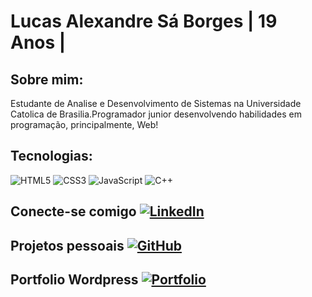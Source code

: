 # Lucas Alexandre Sá Borges | 19 Anos | 

## Sobre mim: 

Estudante de Analise e Desenvolvimento de Sistemas na Universidade Catolica de Brasilia.Programador junior desenvolvendo habilidades em programação, principalmente, Web!

## Tecnologias: 

![HTML5](https://img.shields.io/badge/HTML5-E34F26?style=for-the-badge&logo=html5&logoColor=white) 	![CSS3](https://img.shields.io/badge/CSS3-1572B6?style=for-the-badge&logo=css3&logoColor=white) ![JavaScript](https://img.shields.io/badge/JavaScript-F7DF1E?style=for-the-badge&logo=javascript&logoColor=black) 	![C++](https://img.shields.io/badge/C%2B%2B-00599C?style=for-the-badge&logo=c%2B%2B&logoColor=white)
## Conecte-se comigo [![LinkedIn](https://img.shields.io/badge/LinkedIn-0077B5?style=for-the-badge&logo=linkedin&logoColor=white)](https://www.linkedin.com/in/lucasborges8656/)

## Projetos pessoais [![GitHub](https://img.shields.io/badge/GitHub-100000?style=for-the-badge&logo=github&logoColor=white)](https://github.com/bglucass)

## Portfolio Wordpress [![Portfolio](https://img.shields.io/badge/Portfolio-FF5722?style=for-the-badge&logo=todoist&logoColor=white)](https://lucasalexandreportfolio.wordpress.com/)
